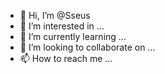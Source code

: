 - 👋 Hi, I’m @Sseus
- 👀 I’m interested in ...
- 🌱 I’m currently learning ...
- 💞️ I’m looking to collaborate on ...
- 📫 How to reach me ...

<!---
Sseus/Sseus is a ✨ special ✨ repository because its `README.md` (this file) appears on your GitHub profile.
You can click the Preview link to take a look at your changes.
--->
